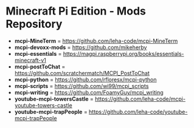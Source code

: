 # Minecraft Pi Edition - Mods Repository

 - **mcpi-MineTerm** = https://github.com/leha-code/mcpi-MineTerm
 - **mcpi-devoxx-mods** = https://github.com/mikeherby
 - **mcpi-essentials** = https://magpi.raspberrypi.org/books/essentials-minecraft-v1
 - **mcpi-postToChat** = https://github.com/scratchermatch/MCPI_PostToChat
 - **mcpi-python** = https://github.com/rfloresx/mcpi-python
 - **mcpi-scripts** = https://github.com/wi99/mcpi_scripts
 - **mcpi-writing** = https://github.com/FoamyGuy/mcpi_writing
 - **youtube-mcpi-towersCastle** = https://github.com/leha-code/mcpi-youtube-towers-castle
 - **youtube-mcpi-trapPeople** = https://github.com/leha-code/youtube-mcpi-trapPeople
